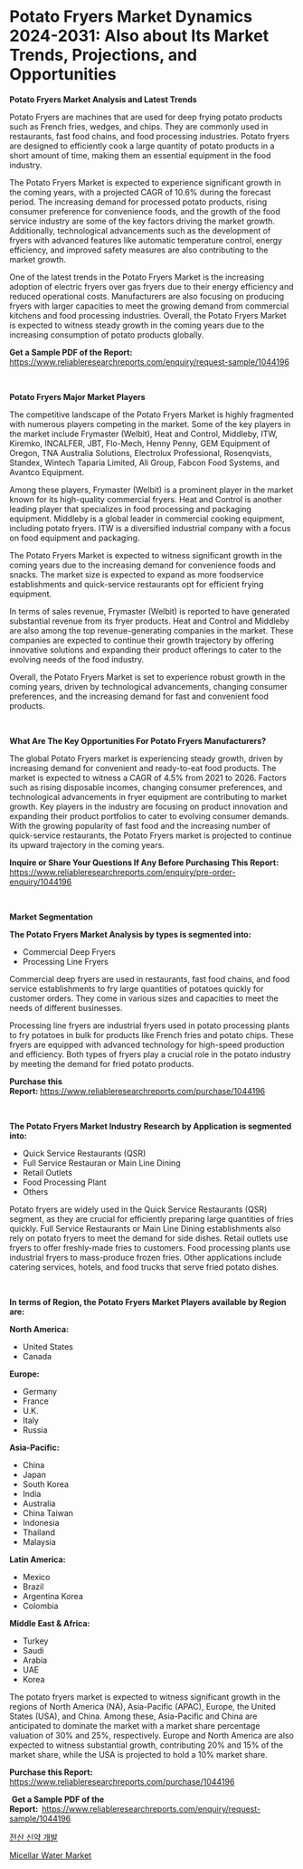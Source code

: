 <p><h1>Potato Fryers Market Dynamics 2024-2031: Also about Its Market Trends, Projections, and Opportunities</h1></p><p><strong>Potato Fryers Market Analysis and Latest Trends</strong></p>
<p><p>Potato Fryers are machines that are used for deep frying potato products such as French fries, wedges, and chips. They are commonly used in restaurants, fast food chains, and food processing industries. Potato fryers are designed to efficiently cook a large quantity of potato products in a short amount of time, making them an essential equipment in the food industry.</p><p>The Potato Fryers Market is expected to experience significant growth in the coming years, with a projected CAGR of 10.6% during the forecast period. The increasing demand for processed potato products, rising consumer preference for convenience foods, and the growth of the food service industry are some of the key factors driving the market growth. Additionally, technological advancements such as the development of fryers with advanced features like automatic temperature control, energy efficiency, and improved safety measures are also contributing to the market growth.</p><p>One of the latest trends in the Potato Fryers Market is the increasing adoption of electric fryers over gas fryers due to their energy efficiency and reduced operational costs. Manufacturers are also focusing on producing fryers with larger capacities to meet the growing demand from commercial kitchens and food processing industries. Overall, the Potato Fryers Market is expected to witness steady growth in the coming years due to the increasing consumption of potato products globally.</p></p>
<p><strong>Get a Sample PDF of the Report:&nbsp;</strong> <a href="https://www.reliableresearchreports.com/enquiry/request-sample/1044196">https://www.reliableresearchreports.com/enquiry/request-sample/1044196</a></p>
<p>&nbsp;</p>
<p><strong>Potato Fryers Major Market Players</strong></p>
<p><p>The competitive landscape of the Potato Fryers Market is highly fragmented with numerous players competing in the market. Some of the key players in the market include Frymaster (Welbit), Heat and Control, Middleby, ITW, Kiremko, INCALFER, JBT, Flo-Mech, Henny Penny, GEM Equipment of Oregon, TNA Australia Solutions, Electrolux Professional, Rosenqvists, Standex, Wintech Taparia Limited, Ali Group, Fabcon Food Systems, and Avantco Equipment.</p><p>Among these players, Frymaster (Welbit) is a prominent player in the market known for its high-quality commercial fryers. Heat and Control is another leading player that specializes in food processing and packaging equipment. Middleby is a global leader in commercial cooking equipment, including potato fryers. ITW is a diversified industrial company with a focus on food equipment and packaging.</p><p>The Potato Fryers Market is expected to witness significant growth in the coming years due to the increasing demand for convenience foods and snacks. The market size is expected to expand as more foodservice establishments and quick-service restaurants opt for efficient frying equipment.</p><p>In terms of sales revenue, Frymaster (Welbit) is reported to have generated substantial revenue from its fryer products. Heat and Control and Middleby are also among the top revenue-generating companies in the market. These companies are expected to continue their growth trajectory by offering innovative solutions and expanding their product offerings to cater to the evolving needs of the food industry.</p><p>Overall, the Potato Fryers Market is set to experience robust growth in the coming years, driven by technological advancements, changing consumer preferences, and the increasing demand for fast and convenient food products.</p></p>
<p>&nbsp;</p>
<p><strong>What Are The Key Opportunities For Potato Fryers Manufacturers?</strong></p>
<p><p>The global Potato Fryers market is experiencing steady growth, driven by increasing demand for convenient and ready-to-eat food products. The market is expected to witness a CAGR of 4.5% from 2021 to 2026. Factors such as rising disposable incomes, changing consumer preferences, and technological advancements in fryer equipment are contributing to market growth. Key players in the industry are focusing on product innovation and expanding their product portfolios to cater to evolving consumer demands. With the growing popularity of fast food and the increasing number of quick-service restaurants, the Potato Fryers market is projected to continue its upward trajectory in the coming years.</p></p>
<p><strong>Inquire or Share Your Questions If Any Before Purchasing This Report:</strong> <a href="https://www.reliableresearchreports.com/enquiry/pre-order-enquiry/1044196">https://www.reliableresearchreports.com/enquiry/pre-order-enquiry/1044196</a></p>
<p>&nbsp;</p>
<p><strong>Market Segmentation</strong></p>
<p><strong>The Potato Fryers Market Analysis by types is segmented into:</strong></p>
<p><ul><li>Commercial Deep Fryers</li><li>Processing Line Fryers</li></ul></p>
<p><p>Commercial deep fryers are used in restaurants, fast food chains, and food service establishments to fry large quantities of potatoes quickly for customer orders. They come in various sizes and capacities to meet the needs of different businesses. </p><p>Processing line fryers are industrial fryers used in potato processing plants to fry potatoes in bulk for products like French fries and potato chips. These fryers are equipped with advanced technology for high-speed production and efficiency. Both types of fryers play a crucial role in the potato industry by meeting the demand for fried potato products.</p></p>
<p><strong>Purchase this Report:&nbsp;</strong><a href="https://www.reliableresearchreports.com/purchase/1044196">https://www.reliableresearchreports.com/purchase/1044196</a></p>
<p>&nbsp;</p>
<p><strong>The Potato Fryers Market Industry Research by Application is segmented into:</strong></p>
<p><ul><li>Quick Service Restaurants (QSR)</li><li>Full Service Restauran or Main Line Dining</li><li>Retail Outlets</li><li>Food Processing Plant</li><li>Others</li></ul></p>
<p><p>Potato fryers are widely used in the Quick Service Restaurants (QSR) segment, as they are crucial for efficiently preparing large quantities of fries quickly. Full Service Restaurants or Main Line Dining establishments also rely on potato fryers to meet the demand for side dishes. Retail outlets use fryers to offer freshly-made fries to customers. Food processing plants use industrial fryers to mass-produce frozen fries. Other applications include catering services, hotels, and food trucks that serve fried potato dishes.</p></p>
<p>&nbsp;</p>
<p><strong>In terms of Region, the Potato Fryers Market Players available by Region are:</strong></p>
<p>
    <p> <strong> North America: </strong>
        <ul>
            <li>United States</li>
            <li>Canada</li>
        </ul>
        </p> 
    <p> <strong> Europe: </strong>
        <ul>
            <li>Germany</li>
            <li>France</li>
            <li>U.K.</li>
            <li>Italy</li>
            <li>Russia</li>
        </ul>
        </p> 
    <p> <strong> Asia-Pacific: </strong>
        <ul>
            <li>China</li>
            <li>Japan</li>
            <li>South Korea</li>
            <li>India</li>
            <li>Australia</li>
            <li>China Taiwan</li>
            <li>Indonesia</li>
            <li>Thailand</li>
            <li>Malaysia</li>
        </ul>
        </p> 
    <p> <strong> Latin America: </strong>
        <ul>
            <li>Mexico</li>
            <li>Brazil</li>
            <li>Argentina Korea</li>
            <li>Colombia</li>
        </ul>
        </p> 
    <p> <strong> Middle East & Africa: </strong>
        <ul>
            <li>Turkey</li>
            <li>Saudi</li>
            <li>Arabia</li>
            <li>UAE</li>
            <li>Korea</li>
        </ul>
    </p>
    </p>
<p><p>The potato fryers market is expected to witness significant growth in the regions of North America (NA), Asia-Pacific (APAC), Europe, the United States (USA), and China. Among these, Asia-Pacific and China are anticipated to dominate the market with a market share percentage valuation of 30% and 25%, respectively. Europe and North America are also expected to witness substantial growth, contributing 20% and 15% of the market share, while the USA is projected to hold a 10% market share.</p></p>
<p><strong>Purchase this Report: </strong><a href="https://www.reliableresearchreports.com/purchase/1044196">https://www.reliableresearchreports.com/purchase/1044196</a></p>
<p>&nbsp;<strong>Get a Sample PDF of the Report:&nbsp;&nbsp;</strong><a href="https://www.reliableresearchreports.com/enquiry/request-sample/1044196">https://www.reliableresearchreports.com/enquiry/request-sample/1044196</a></p>
<p><strong></strong></p>
<p><p><a href="https://medium.com/@munchkin678568/%EC%9D%98%EC%95%BD%ED%92%88-%EB%B0%9C%EA%B2%AC%EC%9D%84-%EC%9C%84%ED%95%9C-%EA%B3%84%EC%82%B0-%EA%B8%B0%EC%88%A0-%EC%8B%9C%EC%9E%A5-%EA%B7%9C%EB%AA%A8-%EC%8B%9C%EC%9E%A5-%EC%A0%84%EB%A7%9D-%EB%B0%8F-%EC%8B%9C%EC%9E%A5-%EC%98%88%EC%B8%A1-2024%EB%85%84%EB%B6%80%ED%84%B0-2031%EB%85%84%EA%B9%8C%EC%A7%80-0123d5b58380">전산 신약 개발</a></p><p><a href="https://github.com/danielneavesallisons03mba/Market-Research-Report-List-1/blob/main/micellar-water-market.md">Micellar Water Market</a></p></p>